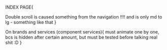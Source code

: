 INDEX PAGE{

Double scroll is caused something from the navigation !!!! and is only md to lg - something like that
}

On brands and services (component services){
must animate one by one, bcs is hidden after certain amount, but must be tested before talking real shit :D
}
